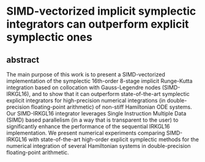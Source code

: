 # SIMD-vectorized implicit symplectic integrators can outperform explicit symplectic ones

## abstract

The main purpose of this work is to present a SIMD-vectorized implementation of the symplectic 16th-order 8-stage implicit Runge-Kutta integration based on collocation with Gauss-Legendre nodes (SIMD-IRKGL16), and to show that it can outperform state-of-the-art symplectic explicit integrators for high-precision numerical integrations (in double-precision floating-point arithmetic) of non-stiff Hamiltonian ODE systems.  Our SIMD-IRKGL16 integrator leverages Single Instruction Multiple Data (SIMD) based parallelism (in a way that is transparent to the user) to significantly enhance the performance of the sequential IRKGL16 implementation.
We present numerical experiments comparing SIMD-IRKGL16 with state-of-the-art high-order explicit symplectic methods for the numerical integration of several Hamiltonian systems in double-precision floating-point arithmetic.


